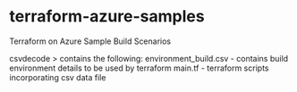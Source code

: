 # terraform-azure-samples
Terraform on Azure Sample Build Scenarios

csvdecode > contains the following:
environment_build.csv - contains build environment details to be used by terraform
main.tf - terraform scripts incorporating csv data file


